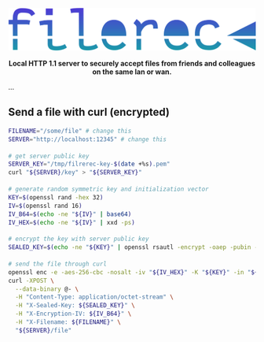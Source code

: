 <p align="center">
  <img src="/logo/filerec.svg" alt="Filerec logo"/>
</p>

<p align="center"><strong>Local HTTP 1.1 server to securely accept files from friends and colleagues on the same lan or wan.</strong></p>

...


## Send a file with curl (encrypted)

```bash
FILENAME="/some/file" # change this
SERVER="http://localhost:12345" # change this

# get server public key
SERVER_KEY="/tmp/filrerec-key-$(date +%s).pem"
curl "${SERVER}/key" > "${SERVER_KEY}"

# generate random symmetric key and initialization vector
KEY=$(openssl rand -hex 32)
IV=$(openssl rand 16)
IV_B64=$(echo -ne "${IV}" | base64)
IV_HEX=$(echo -ne "${IV}" | xxd -ps)

# encrypt the key with server public key
SEALED_KEY=$(echo -ne "${KEY}" | openssl rsautl -encrypt -oaep -pubin -inkey ${SERVER_KEY} | base64)

# send the file through curl
openssl enc -e -aes-256-cbc -nosalt -iv "${IV_HEX}" -K "${KEY}" -in "${FILENAME}" | \
curl -XPOST \
  --data-binary @- \
  -H "Content-Type: application/octet-stream" \
  -H "X-Sealed-Key: ${SEALED_KEY}" \
  -H "X-Encryption-IV: ${IV_B64}" \
  -H "X-Filename: ${FILENAME}" \
  "${SERVER}/file"
```
